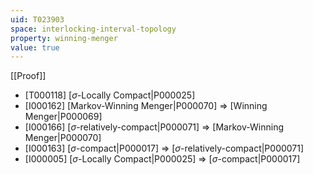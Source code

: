 ```yaml
---
uid: T023903
space: interlocking-interval-topology
property: winning-menger
value: true
---
```

[[Proof]]

* [T000118] [$\sigma$-Locally Compact|P000025]
* [I000162] [Markov-Winning Menger|P000070] => [Winning Menger|P000069]
* [I000166] [$\sigma$-relatively-compact|P000071] => [Markov-Winning Menger|P000070]
* [I000163] [$\sigma$-compact|P000017] => [$\sigma$-relatively-compact|P000071]
* [I000005] [$\sigma$-Locally Compact|P000025] => [$\sigma$-compact|P000017]

